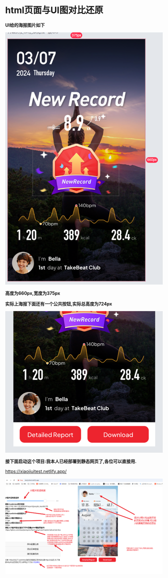 # html页面与UI图对比还原

**UI给的海报图片如下**

![Snipaste_2024-10-18_11-01-56](./image/Snipaste_2024-10-18_11-01-56.png)

**高度为660px,宽度为375px**

**实际上海报下面还有一个公共按钮,实际总高度为724px**

![Snipaste_2024-10-18_11-06-13](./image/Snipaste_2024-10-18_11-06-13.png)

**接下面启动这个项目:我本人已经部署到静态网页了,各位可以直接用.**

https://xiaojiuitest.netlify.app/

![Snipaste_2024-10-18_11-16-49](./image/Snipaste_2024-10-18_11-16-49.png)
